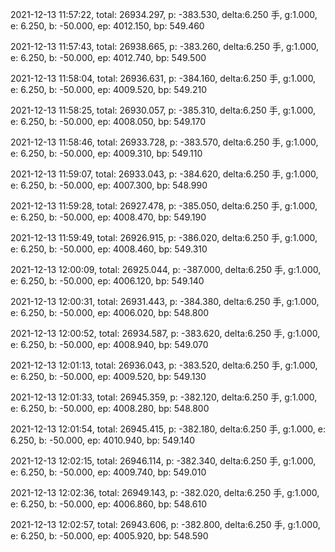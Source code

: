 2021-12-13 11:57:22, total: 26934.297, p: -383.530, delta:6.250 手, g:1.000, e: 6.250, b: -50.000, ep: 4012.150, bp: 549.460

2021-12-13 11:57:43, total: 26938.665, p: -383.260, delta:6.250 手, g:1.000, e: 6.250, b: -50.000, ep: 4012.740, bp: 549.500

2021-12-13 11:58:04, total: 26936.631, p: -384.160, delta:6.250 手, g:1.000, e: 6.250, b: -50.000, ep: 4009.520, bp: 549.210

2021-12-13 11:58:25, total: 26930.057, p: -385.310, delta:6.250 手, g:1.000, e: 6.250, b: -50.000, ep: 4008.050, bp: 549.170

2021-12-13 11:58:46, total: 26933.728, p: -383.570, delta:6.250 手, g:1.000, e: 6.250, b: -50.000, ep: 4009.310, bp: 549.110

2021-12-13 11:59:07, total: 26933.043, p: -384.620, delta:6.250 手, g:1.000, e: 6.250, b: -50.000, ep: 4007.300, bp: 548.990

2021-12-13 11:59:28, total: 26927.478, p: -385.050, delta:6.250 手, g:1.000, e: 6.250, b: -50.000, ep: 4008.470, bp: 549.190

2021-12-13 11:59:49, total: 26926.915, p: -386.020, delta:6.250 手, g:1.000, e: 6.250, b: -50.000, ep: 4008.460, bp: 549.310

2021-12-13 12:00:09, total: 26925.044, p: -387.000, delta:6.250 手, g:1.000, e: 6.250, b: -50.000, ep: 4006.120, bp: 549.140

2021-12-13 12:00:31, total: 26931.443, p: -384.380, delta:6.250 手, g:1.000, e: 6.250, b: -50.000, ep: 4006.020, bp: 548.800

2021-12-13 12:00:52, total: 26934.587, p: -383.620, delta:6.250 手, g:1.000, e: 6.250, b: -50.000, ep: 4008.940, bp: 549.070

2021-12-13 12:01:13, total: 26936.043, p: -383.520, delta:6.250 手, g:1.000, e: 6.250, b: -50.000, ep: 4009.520, bp: 549.130

2021-12-13 12:01:33, total: 26945.359, p: -382.120, delta:6.250 手, g:1.000, e: 6.250, b: -50.000, ep: 4008.280, bp: 548.800

2021-12-13 12:01:54, total: 26945.415, p: -382.180, delta:6.250 手, g:1.000, e: 6.250, b: -50.000, ep: 4010.940, bp: 549.140

2021-12-13 12:02:15, total: 26946.114, p: -382.340, delta:6.250 手, g:1.000, e: 6.250, b: -50.000, ep: 4009.740, bp: 549.010

2021-12-13 12:02:36, total: 26949.143, p: -382.020, delta:6.250 手, g:1.000, e: 6.250, b: -50.000, ep: 4006.860, bp: 548.610

2021-12-13 12:02:57, total: 26943.606, p: -382.800, delta:6.250 手, g:1.000, e: 6.250, b: -50.000, ep: 4005.920, bp: 548.590